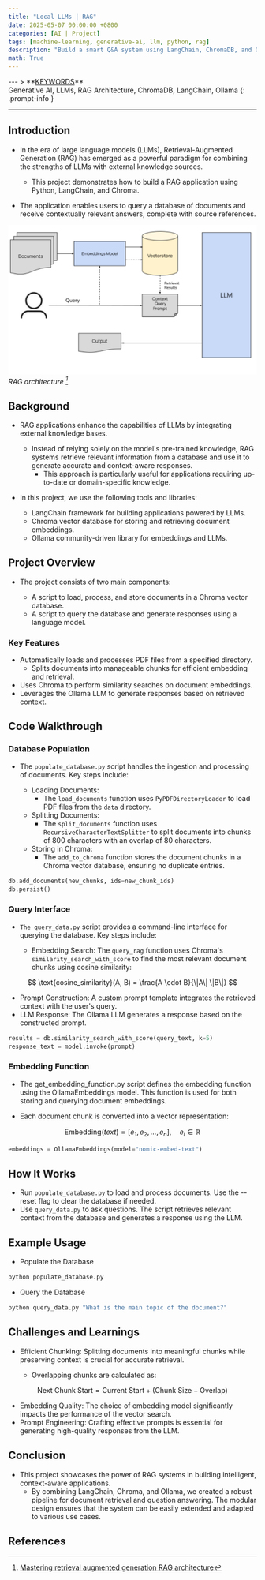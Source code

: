 ```yaml
---
title: "Local LLMs | RAG"
date: 2025-05-07 00:00:00 +0800
categories: [AI | Project]
tags: [machine-learning, generative-ai, llm, python, rag]
description: "Build a smart Q&A system using LangChain, ChromaDB, and Ollama to combine LLMs with real-time document retrieval."
math: True
---
```

<link href="https://fonts.googleapis.com/css2?family=Inter:wght@400;700&display=swap" rel="stylesheet">
<style>
  h1, h2, h3, h4, h5, h6 {
    font-family: 'Inter', sans-serif;
    font-weight: bold;
  }
</style>
---
> **<u>KEYWORDS</u>** <br>
Generative AI, LLMs, RAG Architecture, ChromaDB, LangChain, Ollama 
{: .prompt-info }

---
## Introduction

- In the era of large language models (LLMs), Retrieval-Augmented Generation (RAG) has emerged as a powerful paradigm for combining the strengths of LLMs with external knowledge sources. 
  - This project demonstrates how to build a RAG application using Python, LangChain, and Chroma. 

- The application enables users to query a database of documents and receive contextually relevant answers, complete with source references.

![Retrieval-Augmented Generation architecture](assets/img/to_post/rag-diagram.png) 
*RAG architecture [^1]*

## Background

- RAG applications enhance the capabilities of LLMs by integrating external knowledge bases. 
  - Instead of relying solely on the model's pre-trained knowledge, RAG systems retrieve relevant information from a database and use it to generate accurate and context-aware responses. 
    - This approach is particularly useful for applications requiring up-to-date or domain-specific knowledge.

- In this project, we use the following tools and libraries:

  - LangChain framework for building applications powered by LLMs.
  - Chroma vector database for storing and retrieving document embeddings.
  - Ollama community-driven library for embeddings and LLMs.

## Project Overview

- The project consists of two main components:

  - A script to load, process, and store documents in a Chroma vector database.
  - A script to query the database and generate responses using a language model.

### Key Features

- Automatically loads and processes PDF files from a specified directory.
  - Splits documents into manageable chunks for efficient embedding and retrieval.
- Uses Chroma to perform similarity searches on document embeddings.
- Leverages the Ollama LLM to generate responses based on retrieved context.

## Code Walkthrough

### Database Population

- The `populate_database.py` script handles the ingestion and processing of documents. Key steps include:

  - Loading Documents: 
    - The `load_documents` function uses `PyPDFDirectoryLoader` to load PDF files from the `data` directory.
  - Splitting Documents: 
    - The `split_documents` function uses `RecursiveCharacterTextSplitter` to split documents into chunks of 800 characters with an overlap of 80 characters.
  - Storing in Chroma: 
    - The `add_to_chroma` function stores the document chunks in a Chroma vector database, ensuring no duplicate entries.

```python
db.add_documents(new_chunks, ids=new_chunk_ids)
db.persist()
```
### Query Interface
- `The query_data.py` script provides a command-line interface for querying the database. Key steps include:

  - Embedding Search: The `query_rag` function uses Chroma's `similarity_search_with_score` to find the most relevant document chunks using cosine similarity:

$$
\text{cosine_similarity}(A, B) = \frac{A \cdot B}{\|A\| \|B\|}
$$

  - Prompt Construction: A custom prompt template integrates the retrieved context with the user's query.
  - LLM Response: The Ollama LLM generates a response based on the constructed prompt.

```python
results = db.similarity_search_with_score(query_text, k=5)
response_text = model.invoke(prompt)
```
### Embedding Function
- The get_embedding_function.py script defines the embedding function using the OllamaEmbeddings model. This function is used for both storing and querying document embeddings.

- Each document chunk is converted into a vector representation:

$$
\text{Embedding}(text) = [e_1, e_2, \ldots, e_n], \quad e_i \in \mathbb{R}
$$

```python
embeddings = OllamaEmbeddings(model="nomic-embed-text")
```

## How It Works
- Run `populate_database.py` to load and process documents. Use the --reset flag to clear the database if needed.
- Use `query_data.py` to ask questions. The script retrieves relevant context from the database and generates a response using the LLM.

## Example Usage
- Populate the Database

```bash
python populate_database.py
```

- Query the Database

```bash
python query_data.py "What is the main topic of the document?"
```

## Challenges and Learnings
- Efficient Chunking: Splitting documents into meaningful chunks while preserving context is crucial for accurate retrieval.

  - Overlapping chunks are calculated as:

$$
\text{Next Chunk Start} = \text{Current Start} + (\text{Chunk Size} - \text{Overlap})
$$

- Embedding Quality: The choice of embedding model significantly impacts the performance of the vector search.
- Prompt Engineering: Crafting effective prompts is essential for generating high-quality responses from the LLM.

## Conclusion
- This project showcases the power of RAG systems in building intelligent, context-aware applications.
  - By combining LangChain, Chroma, and Ollama, we created a robust pipeline for document retrieval and question answering. The modular design ensures that the system can be easily extended and adapted to various use cases.

## References
[^1]: [Mastering retrieval augmented generation RAG architecture](https://blog.stackademic.com/mastering-retrieval-augmented-generation-rag-architecture-unleash-the-power-of-large-language-a1d2be5f348c)